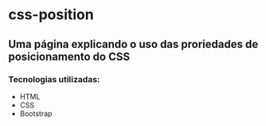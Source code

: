 # css-position
## Uma página explicando o uso das proriedades de posicionamento do CSS

### Tecnologias utilizadas:
* HTML
* CSS
* Bootstrap
